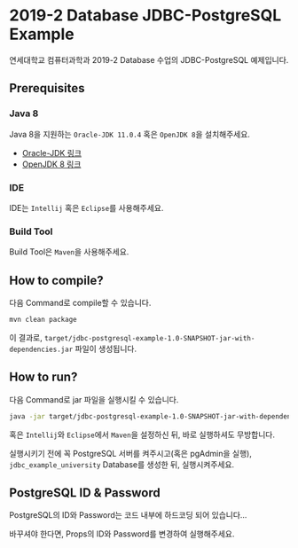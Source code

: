 # 2019-2 Database JDBC-PostgreSQL Example
연세대학교 컴퓨터과학과 2019-2 Database 수업의 JDBC-PostgreSQL 예제입니다.

## Prerequisites
### Java 8
Java 8을 지원하는 `Oracle-JDK 11.0.4` 혹은 `OpenJDK 8`을 설치해주세요.

* [Oracle-JDK 링크](https://www.oracle.com/technetwork/java/javase/downloads/index.html)
* [OpenJDK 8 링크](https://openjdk.java.net/install/)

### IDE
IDE는 `Intellij` 혹은 `Eclipse`를 사용해주세요.

### Build Tool
Build Tool은 `Maven`을 사용해주세요.

## How to compile?
다음 Command로 compile할 수 있습니다.

```bash
mvn clean package
```

이 결과로, `target/jdbc-postgresql-example-1.0-SNAPSHOT-jar-with-dependencies.jar` 파일이 생성됩니다.

## How to run?
다음 Command로 jar 파일을 실행시킬 수 있습니다.

```bash
java -jar target/jdbc-postgresql-example-1.0-SNAPSHOT-jar-with-dependencies.jar
```

혹은 `Intellij`와 `Eclipse`에서 `Maven`을 설정하신 뒤, 바로 실행하셔도 무방합니다.

실행시키기 전에 꼭 PostgreSQL 서버를 켜주시고(혹은 pgAdmin을 실행), `jdbc_example_university` Database를 생성한 뒤, 실행시켜주세요.

## PostgreSQL ID & Password
PostgreSQL의 ID와 Password는 코드 내부에 하드코딩 되어 있습니다...

바꾸셔야 한다면, Props의 ID와 Password를 변경하여 실행해주세요.